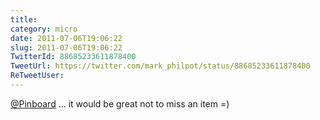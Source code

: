 ```yaml
---
title: 
category: micro
date: 2011-07-06T19:06:22
slug: 2011-07-06T19:06:22
TwitterId: 88685233611878400
TweetUrl: https://twitter.com/mark_philpot/status/88685233611878400
ReTweetUser: 
---
```


[@Pinboard](https://twitter.com/Pinboard) ... it would be great not to miss an item =)
